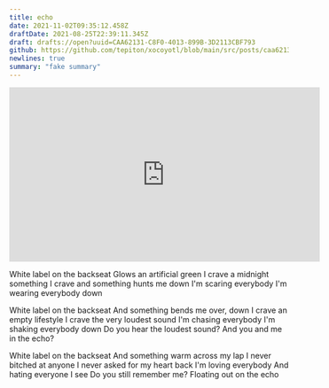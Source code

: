 ```yaml
---
title: echo
date: 2021-11-02T09:35:12.458Z
draftDate: 2021-08-25T22:39:11.345Z
draft: drafts://open?uuid=CAA62131-C8F0-4013-899B-3D2113CBF793
github: https://github.com/tepiton/xocoyotl/blob/main/src/posts/caa62131-c8f0-4013-899b-3d2113cbf793.md
newlines: true
summary: "fake summary"
---
```

<iframe width="560" height="315" src="https://www.youtube-nocookie.com/embed/7wa6AVh-lyw" title="YouTube video player" frameborder="0" allow="accelerometer; autoplay; clipboard-write; encrypted-media; gyroscope; picture-in-picture" allowfullscreen></iframe>
<!-- excerpt -->

White label on the backseat
Glows an artificial green
I crave a midnight something
I crave and something hunts me down
I'm scaring everybody
I'm wearing everybody down

White label on the backseat
And something bends me over, down
I crave an empty lifestyle
I crave the very loudest sound
I'm chasing everybody
I'm shaking everybody down
Do you hear the loudest sound?
And you and me in the echo?

White label on the backseat
And something warm across my lap
I never bitched at anyone
I never asked for my heart back
I'm loving everybody
And hating everyone I see
Do you still remember me?
Floating out on the echo

